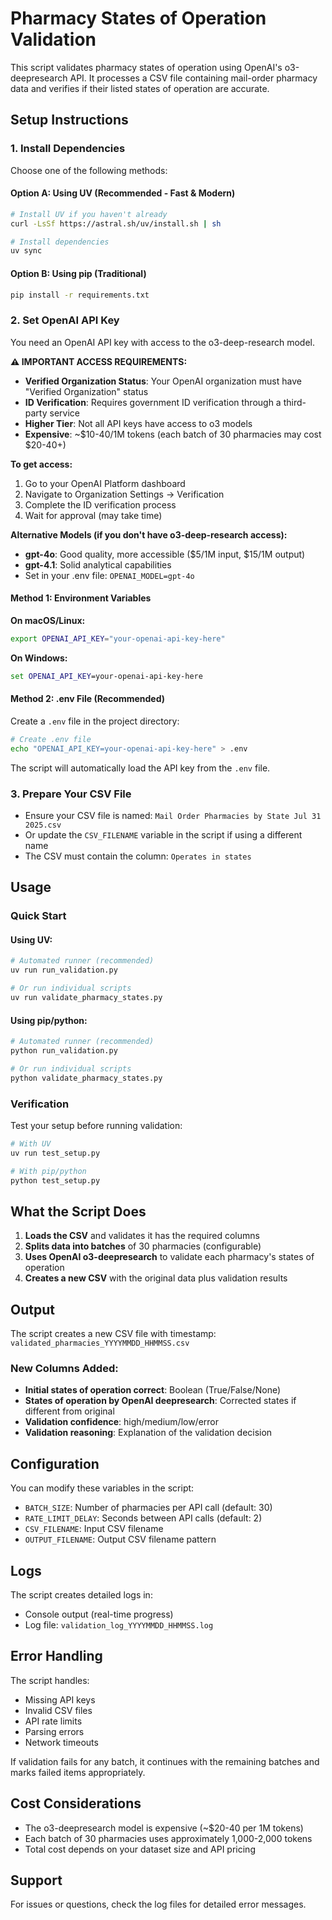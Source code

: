 # Pharmacy States of Operation Validation

This script validates pharmacy states of operation using OpenAI's o3-deepresearch API. It processes a CSV file containing mail-order pharmacy data and verifies if their listed states of operation are accurate.

## Setup Instructions

### 1. Install Dependencies

Choose one of the following methods:

#### Option A: Using UV (Recommended - Fast & Modern)
```bash
# Install UV if you haven't already
curl -LsSf https://astral.sh/uv/install.sh | sh

# Install dependencies
uv sync
```

#### Option B: Using pip (Traditional)
```bash
pip install -r requirements.txt
```

### 2. Set OpenAI API Key

You need an OpenAI API key with access to the o3-deep-research model.

**⚠️ IMPORTANT ACCESS REQUIREMENTS:**
- **Verified Organization Status**: Your OpenAI organization must have "Verified Organization" status
- **ID Verification**: Requires government ID verification through a third-party service  
- **Higher Tier**: Not all API keys have access to o3 models
- **Expensive**: ~$10-40/1M tokens (each batch of 30 pharmacies may cost $20-40+)

**To get access:**
1. Go to your OpenAI Platform dashboard
2. Navigate to Organization Settings → Verification
3. Complete the ID verification process
4. Wait for approval (may take time)

**Alternative Models (if you don't have o3-deep-research access):**
- **gpt-4o**: Good quality, more accessible ($5/1M input, $15/1M output)
- **gpt-4.1**: Solid analytical capabilities
- Set in your .env file: `OPENAI_MODEL=gpt-4o`

#### Method 1: Environment Variables
**On macOS/Linux:**
```bash
export OPENAI_API_KEY="your-openai-api-key-here"
```

**On Windows:**
```cmd
set OPENAI_API_KEY=your-openai-api-key-here
```

#### Method 2: .env File (Recommended)
Create a `.env` file in the project directory:
```bash
# Create .env file
echo "OPENAI_API_KEY=your-openai-api-key-here" > .env
```

The script will automatically load the API key from the `.env` file.

### 3. Prepare Your CSV File
- Ensure your CSV file is named: `Mail Order Pharmacies by State Jul 31 2025.csv`
- Or update the `CSV_FILENAME` variable in the script if using a different name
- The CSV must contain the column: `Operates in states`

## Usage

### Quick Start

#### Using UV:
```bash
# Automated runner (recommended)
uv run run_validation.py

# Or run individual scripts
uv run validate_pharmacy_states.py
```

#### Using pip/python:
```bash
# Automated runner (recommended)
python run_validation.py

# Or run individual scripts
python validate_pharmacy_states.py
```

### Verification
Test your setup before running validation:
```bash
# With UV
uv run test_setup.py

# With pip/python
python test_setup.py
```

## What the Script Does

1. **Loads the CSV** and validates it has the required columns
2. **Splits data into batches** of 30 pharmacies (configurable)
3. **Uses OpenAI o3-deepresearch** to validate each pharmacy's states of operation
4. **Creates a new CSV** with the original data plus validation results

## Output

The script creates a new CSV file with timestamp: `validated_pharmacies_YYYYMMDD_HHMMSS.csv`

### New Columns Added:
- **Initial states of operation correct**: Boolean (True/False/None)
- **States of operation by OpenAI deepresearch**: Corrected states if different from original
- **Validation confidence**: high/medium/low/error
- **Validation reasoning**: Explanation of the validation decision

## Configuration

You can modify these variables in the script:
- `BATCH_SIZE`: Number of pharmacies per API call (default: 30)
- `RATE_LIMIT_DELAY`: Seconds between API calls (default: 2)
- `CSV_FILENAME`: Input CSV filename
- `OUTPUT_FILENAME`: Output CSV filename pattern

## Logs

The script creates detailed logs in:
- Console output (real-time progress)
- Log file: `validation_log_YYYYMMDD_HHMMSS.log`

## Error Handling

The script handles:
- Missing API keys
- Invalid CSV files
- API rate limits
- Parsing errors
- Network timeouts

If validation fails for any batch, it continues with the remaining batches and marks failed items appropriately.

## Cost Considerations

- The o3-deepresearch model is expensive (~$20-40 per 1M tokens)
- Each batch of 30 pharmacies uses approximately 1,000-2,000 tokens
- Total cost depends on your dataset size and API pricing

## Support

For issues or questions, check the log files for detailed error messages.